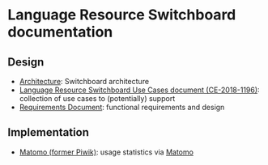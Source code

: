 # Language Resource Switchboard documentation

## Design
* [Architecture](Architecture.md): Switchboard architecture
* [Language Resource Switchboard Use Cases document (CE-2018-1196)](https://office.clarin.eu/v/CE-2018-1196-language_resource_switchboard_use_cases.pdf): collection of use cases to (potentially) support
* [Requirements Document](wiki:Requirements-document): functional requirements and design

## Implementation
* [Matomo (former Piwik)](Piwik.md): usage statistics via [Matomo](http://matomo.org/)
